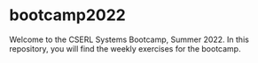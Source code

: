 # bootcamp2022
Welcome to the CSERL Systems Bootcamp, Summer 2022. In this repository, you will find the weekly exercises for the bootcamp. 
